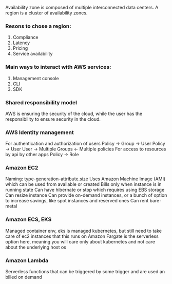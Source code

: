 Availability zone is composed of multiple interconnected data centers.
A region is a cluster of availability zones.

### Resons to chose a region:
1. Compliance
2. Latency
3. Pricing
4. Service availability

### Main ways to interact with AWS services:
1. Management console
2. CLI
3. SDK

### Shared responsibility model
AWS is ensuring the security of the cloud, while the user has the responsibility to ensure security in the cloud.


### AWS Identity management
For authentication and authorization of users
	Policy -> Group -> User
	Policy -> User
	User -> Multiple Groups <- Multiple policies
For access to resources by api by other apps
    Policy -> Role


### Amazon EC2
Naming:
	type-generation-attribute.size
Uses Amazon Machine Image (AMI) which can be used from available or created
Bills only when instance is in running state
Can have hibernate or stop which requires using EBS storage
Can resize instance
Can provide on-demand instances, or a bunch of option to increase savings, like spot instances and reserved ones
Can rent bare-metal

### Amazon ECS, EKS
Managed container env, eks is managed kubernetes, but still need to take care of ec2 instances that this runs on
Amazon Fargate is the serverless option here, meaning you will care only about kubernetes and not care about the underlying host os

### Amazon Lambda
Serverless functions that can be triggered by some trigger and are used an billed on demand
